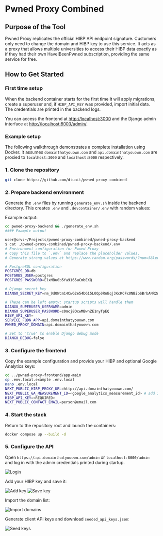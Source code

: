 # Pwned Proxy Combined

## Purpose of the Tool

Pwned Proxy replicates the official HIBP API endpoint signature. Customers only
need to change the domain and HIBP key to use this service. It acts as a proxy
that allows multiple universities to access their HIBP data exactly as if they
had their own HaveIBeenPwned subscription, providing the same service for free.

## How to Get Started

### First time setup

When the backend container starts for the first time it will apply migrations, create a superuser and, if `HIBP_API_KEY`
was provided, import initial data. The credentials are printed in the backend logs.

You can access the frontend at [http://localhost:3000](http://localhost:3000) and the Django admin interface at
[http://localhost:8000/admin/](http://localhost:8000/admin/).

### Example setup

The following walkthrough demonstrates a complete installation using Docker. It
assumes `domainthatyouown.com` and `api.domainthatyouown.com` are proxied to
`localhost:3000` and `localhost:8000` respectively.

### 1. Clone the repository

```bash
git clone https://github.com/dtuait/pwned-proxy-combined
```

### 2. Prepare backend environment

Generate the `.env` files by running `generate_env.sh` inside the backend
directory. This creates `.env` and `.devcontainer/.env` with random values:



Example output:

```bash
cd pwned-proxy-backend && ./generate_env.sh
#### Example output

user@srv:~/Projects/pwned-proxy-combined/pwned-proxy-backend
$ cat ./pwned-proxy-combined/pwned-proxy-backend/.env
# Environment configuration for Pwned Proxy
# Copy this file to `.env` and replace the placeholder values.
# Generate strong values at https://www.random.org/passwords/?num=5&len=32&format=html&rnd=new

# PostgreSQL configuration
POSTGRES_DB=db
POSTGRES_USER=postgres
POSTGRES_PASSWORD=ElxMBu0b5Ya9165uCmbEXQ

# Django secret key
DJANGO_SECRET_KEY=nm_9d0Wcm14CwG2e54bG15L0Op0RnBqj3KcKCFxUNBibSBrbANR2n6G41Ji4Lx2tPwg

# These can be left empty; startup scripts will handle them
DJANGO_SUPERUSER_USERNAME=admin
DJANGO_SUPERUSER_PASSWORD=c0mcj8OxwMBwnZE1nyTpEQ
HIBP_API_KEY=
SERVICE_FQDN_APP=api.domainthatyouown.com
PWNED_PROXY_DOMAIN=api.domainthatyouown.com

# Set to 'true' to enable Django debug mode
DJANGO_DEBUG=false
```


### 3. Configure the frontend

Copy the example configuration and provide your HIBP and optional Google
Analytics keys:

```bash
cd ../pwned-proxy-frontend/app-main
cp .env.local.example .env.local
nano .env.local
NEXT_PUBLIC_HIBP_PROXY_URL=http://api.domainthatyouown.com/
NEXT_PUBLIC_GA_MEASUREMENT_ID=<google_analytics_measurement_id> # add if you analytics
HIBP_API_KEY=<REQUIRED>
NEXT_PUBLIC_CONTACT_EMAIL=person@email.com

```

### 4. Start the stack

Return to the repository root and launch the containers:

```bash
docker compose up --build -d
```

### 5. Configure the API

Open `https://api.domainthatyouown.com/admin` or `localhost:8000/admin` and log in with the admin
credentials printed during startup.

![Login](https://supabase.vicre-nextjs-01.security.ait.dtu.dk/storage/v1/object/public/hibp-guide/1-django-adminlogin.png)

Add your HIBP key and save it:

![Add key](https://supabase.vicre-nextjs-01.security.ait.dtu.dk/storage/v1/object/public/hibp-guide/2-django-add-hibpkey.png)
![Save key](https://supabase.vicre-nextjs-01.security.ait.dtu.dk/storage/v1/object/public/hibp-guide/3-django-savehibpkey.png)

Import the domain list:

![Import domains](https://supabase.vicre-nextjs-01.security.ait.dtu.dk/storage/v1/object/public/hibp-guide/4.1-django-importdomains.png)

Generate client API keys and download `seeded_api_keys.json`:

![Seed keys](https://supabase.vicre-nextjs-01.security.ait.dtu.dk/storage/v1/object/public/hibp-guide/5.1-django-seed-and-download-clienthibpkeys.png)


